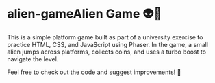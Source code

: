 # alien-gameAlien Game 👽🚀

This is a simple platform game built as part of a university exercise to practice HTML, CSS, and JavaScript using Phaser. In the game, a small alien jumps across platforms, collects coins, and uses a turbo boost to navigate the level.

Feel free to check out the code and suggest improvements! 🚀
